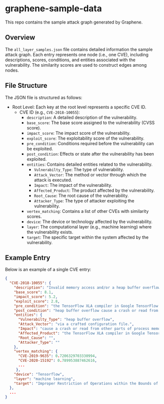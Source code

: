 # graphene-sample-data
This repo contains the sample attack graph generated by Graphene.

## Overview
The `all_layer_samples.json` file contains detailed information the sample attack graph. Each entry represents one node (i.e., one CVE), including descriptions, scores, conditions, and entities associated with the vulnerability. The similarity scores are used to construct edges among nodes.

## File Structure

The JSON file is structured as follows:

- Root Level: Each key at the root level represents a specific CVE ID.
  - CVE ID (e.g., `CVE-2018-10055`):
    - `description`: A detailed description of the vulnerability.
    - `base_score`: The base score assigned to the vulnerability (CVSS score).
    - `impact_score`: The impact score of the vulnerability.
    - `exploit_score`: The exploitability score of the vulnerability.
    - `pre_condition`: Conditions required before the vulnerability can be exploited.
    - `post_condition`: Effects or state after the vulnerability has been exploited.
    - `entities`: Contains detailed entities related to the vulnerability.
        - `Vulnerabilty_Type`: The type of vulnerability.
        - `Attack_Vector`: The method or vector through which the attack is executed.
        - `Impact`: The impact of the vulnerability.
        - `Affected_Product`: The product affected by the vulnerability.
        - `Root_Cause`: The root cause of the vulnerability.
        - `Attacker_Type`: The type of attacker exploiting the vulnerability.
    - `vertex_matching`: Contains a list of other CVEs with similarity scores.
    - `device`: The device or technology affected by the vulnerability.
    - `layer`: The computational layer (e.g., machine learning) where the vulnerability exists.
    - `target`: The specific target within the system affected by the vulnerability.

## Example Entry
Below is an example of a single CVE entry:

```json
{
  "CVE-2018-10055": {
    "description": "Invalid memory access and/or a heap buffer overflow in the TensorFlow XLA compiler in Google TensorFlow before 1.7.1 could cause a crash or read from other parts of process memory via a crafted configuration file.",
    "base_score": 8.1,
    "impact_score": 5.2,
    "exploit_score": 2.8,
    "pre_condition": "the TensorFlow XLA compiler in Google TensorFlow before 1.7.1 could via a crafted configuration file.",
    "post_condition": "heap buffer overflow cause a crash or read from other parts of process memory",
    "entities": {
      "Vulnerabilty_Type": "heap buffer overflow",
      "Attack_Vector": "via a crafted configuration file.",
      "Impact": "cause a crash or read from other parts of process memory",
      "Affected_Product": "the TensorFlow XLA compiler in Google TensorFlow before 1.7.1 could",
      "Root_Cause": "",
      "Attacker_Type": ""
    },
    "vertex_matching": {
      "CVE-2019-9635": 0.7206329703330994,
      "CVE-2020-15192": 0.789953887462616,
      ...
     },
    "device": "Tensorflow",
    "layer": "machine learning",
    "target": "Improper Restriction of Operations within the Bounds of a Memory Buffer"
  },
  ...
}
```
